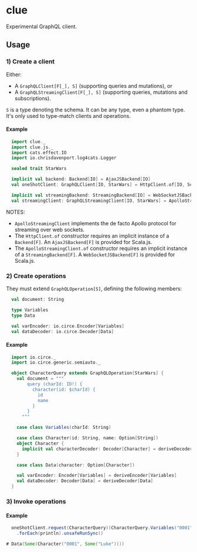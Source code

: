 # clue

Experimental GraphQL client.

## Usage

### 1) Create a client

Either:
  * A `GraphQLClient[F[_], S]` (supporting queries and mutations), or
  * A `GraphQLStreamingClient[F[_], S]` (supporting queries, mutations and subscriptions).

  `S` is a type denoting the schema. It can be any type, even a phantom type. It's only used to type-match clients and operations.

#### Example

``` scala
  import clue._
  import clue.js._
  import cats.effect.IO
  import io.chrisdavenport.log4cats.Logger

  sealed trait StarWars

  implicit val backend: Backend[IO] = AjaxJSBackend[IO]
  val oneShotClient: GraphQLClient[IO, StarWars] = HttpClient.of[IO, Schema]("https://starwars.com/graphql")

  implicit val streamingBackend: StreamingBackend[IO] = WebSocketJSBackend[IO]
  val streamingClient: GraphQLStreamingClient[IO, StarWars] = ApolloStreamingClient.of[IO, Schema]("wss://starwars.com/graphql")
```

NOTES: 
* `ApolloStreamingClient` implements the de facto Apollo protocol for streaming over web sockets.
* The `HttpClient.of` constructor requires an implicit instance of a `Backend[F]`. An `AjaxJSBackend[F]` is provided for Scala.js.
* The `ApolloStreamingClient.of` constructor requires an implicit instance of a `StreamingBackend[F]`. A `WebSocketJSBackend[F]` is provided for Scala.js.


### 2) Create operations

They must extend `GraphQLOperation[S]`, defining the following members:

``` scala
  val document: String

  type Variables
  type Data

  val varEncoder: io.circe.Encoder[Variables]
  val dataDecoder: io.circe.Decoder[Data]
```

#### Example

``` scala
  import io.circe._
  import io.circe.generic.semiauto._

  object CharacterQuery extends GraphQLOperation[StarWars] {
    val document = """
        query (charId: ID!) {
          character(id: $charId) {
            id
            name
          }
        }
      """

    case class Variables(charId: String)

    case class Character(id: String, name: Option[String])
    object Character {
      implicit val characterDecoder: Decoder[Character] = deriveDecoder[Character]
    }

    case class Data(character: Option[Character])

    val varEncoder: Encoder[Variables] = deriveEncoder[Variables]
    val dataDecoder: Decoder[Data] = deriveDecoder[Data]
  }
```

### 3) Invoke operations

#### Example

``` scala
  oneShotClient.request(CharacterQuery)(CharacterQuery.Variables("0001"))
    .forEach(println).unsafeRunSync()

# Data(Some(Character("0001", Some("Luke"))))
```